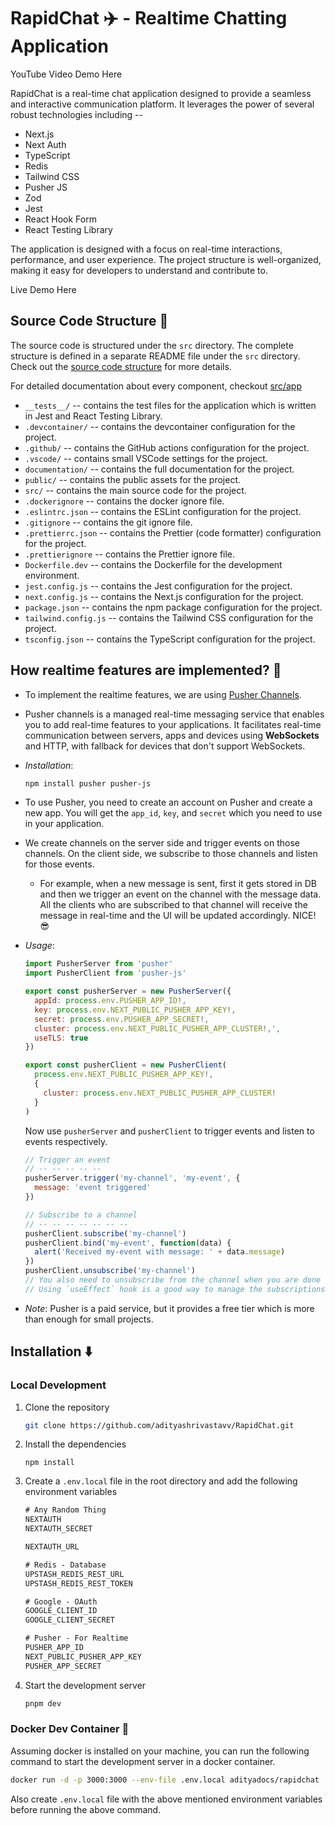 # RapidChat ✈️ - Realtime Chatting Application

YouTube Video Demo Here

RapidChat is a real-time chat application designed to provide a seamless and interactive communication platform. It leverages the power of several robust technologies including --

- Next.js
- Next Auth
- TypeScript
- Redis
- Tailwind CSS
- Pusher JS
- Zod
- Jest
- React Hook Form
- React Testing Library

The application is designed with a focus on real-time interactions, performance, and user experience. The project structure is well-organized, making it easy for developers to understand and contribute to.

Live Demo Here

## Source Code Structure 📝

The source code is structured under the `src` directory. The complete structure is defined in a separate README file under the `src` directory.
Check out the [source code structure](./src/) for more details.

For detailed documentation about every component, checkout [src/app](./src/app/)

- `__tests__/` -- contains the test files for the application which is written in Jest and React Testing Library.
- `.devcontainer/` -- contains the devcontainer configuration for the project.
- `.github/` -- contains the GitHub actions configuration for the project.
- `.vscode/` -- contains small VSCode settings for the project.
- `documentation/` -- contains the full documentation for the project.
- `public/` -- contains the public assets for the project.
- `src/` -- contains the main source code for the project.
- `.dockerignore` -- contains the docker ignore file.
- `.eslintrc.json` -- contains the ESLint configuration for the project.
- `.gitignore` -- contains the git ignore file.
- `.prettierrc.json` -- contains the Prettier (code formatter) configuration for the project.
- `.prettierignore` -- contains the Prettier ignore file.
- `Dockerfile.dev` -- contains the Dockerfile for the development environment.
- `jest.config.js` -- contains the Jest configuration for the project.
- `next.config.js` -- contains the Next.js configuration for the project.
- `package.json` -- contains the npm package configuration for the project.
- `tailwind.config.js` -- contains the Tailwind CSS configuration for the project.
- `tsconfig.json` -- contains the TypeScript configuration for the project.

## How realtime features are implemented? 🤔

- To implement the realtime features, we are using [Pusher Channels](https://pusher.com/docs/channels/getting_started/javascript/?ref=docs-index).
- Pusher channels is a managed real-time messaging service that enables you to add real-time features to your applications. It facilitates real-time communication between servers, apps and devices using **WebSockets** and HTTP, with fallback for devices that don't support WebSockets.
- *Installation*:

   ```bash
   npm install pusher pusher-js
   ```

- To use Pusher, you need to create an account on Pusher and create a new app. You will get the `app_id`, `key`, and `secret` which you need to use in your application.
- We create channels on the server side and trigger events on those channels. On the client side, we subscribe to those channels and listen for those events.
  - For example, when a new message is sent, first it gets stored in DB and then we trigger an event on the channel with the message data. All the clients who are subscribed to that channel will receive the message in real-time and the UI will be updated accordingly. NICE! 😎
- *Usage*:

   ```js
   import PusherServer from 'pusher'
   import PusherClient from 'pusher-js'

   export const pusherServer = new PusherServer({
     appId: process.env.PUSHER_APP_ID!,
     key: process.env.NEXT_PUBLIC_PUSHER_APP_KEY!,
     secret: process.env.PUSHER_APP_SECRET!,
     cluster: process.env.NEXT_PUBLIC_PUSHER_APP_CLUSTER!,',
     useTLS: true
   })

   export const pusherClient = new PusherClient(
     process.env.NEXT_PUBLIC_PUSHER_APP_KEY!,
     {
       cluster: process.env.NEXT_PUBLIC_PUSHER_APP_CLUSTER!
     }
   )
   ```

   Now use `pusherServer` and `pusherClient` to trigger events and listen to events respectively.

   ```js
   // Trigger an event
   // -- -- -- -- --
   pusherServer.trigger('my-channel', 'my-event', {
     message: 'event triggered'
   })
   ```

   ```js
   // Subscribe to a channel
   // -- -- -- -- -- -- -- 
   pusherClient.subscribe('my-channel')
   pusherClient.bind('my-event', function(data) {
     alert('Received my-event with message: ' + data.message)
   })
   pusherClient.unsubscribe('my-channel')
   // You also need to unsubscribe from the channel when you are done listening to the events.
   // Using `useEffect` hook is a good way to manage the subscriptions and unsubscriptions.
   ```

- *Note*: Pusher is a paid service, but it provides a free tier which is more than enough for small projects.

## Installation ⬇️

### Local Development

1. Clone the repository

   ```bash
   git clone https://github.com/adityashrivastavv/RapidChat.git
   ```

2. Install the dependencies

   ```npm
   npm install
   ```

3. Create a `.env.local` file in the root directory and add the following environment variables

   ```txt
   # Any Random Thing
   NEXTAUTH
   NEXTAUTH_SECRET

   NEXTAUTH_URL

   # Redis - Database
   UPSTASH_REDIS_REST_URL
   UPSTASH_REDIS_REST_TOKEN

   # Google - OAuth
   GOOGLE_CLIENT_ID
   GOOGLE_CLIENT_SECRET

   # Pusher - For Realtime
   PUSHER_APP_ID
   NEXT_PUBLIC_PUSHER_APP_KEY
   PUSHER_APP_SECRET
   ```

4. Start the development server

   ```bash
   pnpm dev
   ```

### Docker Dev Container 🐋

Assuming docker is installed on your machine, you can run the following command to start the development server in a docker container.

```bash
docker run -d -p 3000:3000 --env-file .env.local adityadocs/rapidchat
```

Also create `.env.local` file with the above mentioned environment variables before running the above command.
